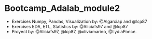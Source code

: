 # Bootcamp_Adalab_module2
- Exercises Numpy, Pandas, Visualization by: @Algarciap and @lcp87
- Exercises EDA, ETL, Statistics by: @Aliciafs97 and @lcp87
- Proyect by: @Aliciafs97, @lcp87, @oliviamarino, @LydiaPonce.
